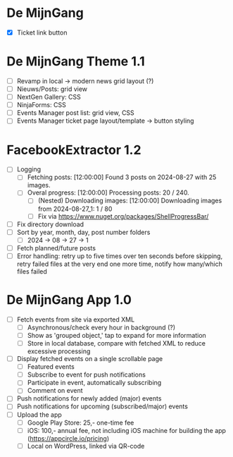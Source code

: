 # De MijnGang
- [x] Ticket link button
# De MijnGang Theme 1.1
- [ ] Revamp in local -> modern news grid layout (?)
- [ ] Nieuws/Posts: grid view
- [ ] NextGen Gallery: CSS
- [ ] NinjaForms: CSS
- [ ] Events Manager post list: grid view, CSS
- [ ] Events Manager ticket page layout/template -> button styling
# FacebookExtractor 1.2
- [ ] Logging
	- [ ] Fetching posts: [12:00:00] Found 3 posts on 2024-08-27 with 25 images.
	- [ ] Overal progress: [12:00:00] Processing posts: 20 / 240.
		- [ ] (Nested) Downloading images: [12:00:00] Downloading images from 2024-08-27_1: 1 / 80
		- [ ] Fix via https://www.nuget.org/packages/ShellProgressBar/
- [ ] Fix directory download
- [ ] Sort by year, month, day, post number folders
	- [ ] 2024 -> 08 -> 27 -> 1
- [ ] Fetch planned/future posts
- [ ] Error handling: retry up to five times over ten seconds before skipping, retry failed files at the very end one more time, notify how many/which files failed
# De MijnGang App 1.0
- [ ] Fetch events from site via exported XML
	- [ ] Asynchronous/check every hour in background (?)
	- [ ] Show as 'grouped object,' tap to expand for more information
	- [ ] Store in local database, compare with fetched XML to reduce excessive processing
- [ ] Display fetched events on a single scrollable page
	- [ ] Featured events
	- [ ] Subscribe to event for push notifications
	- [ ] Participate in event, automatically subscribing
	- [ ] Comment on event
- [ ] Push notifications for newly added (major) events
- [ ] Push notifications for upcoming (subscribed/major) events
- [ ] Upload the app
	- [ ] Google Play Store: 25,- one-time fee
	- [ ] iOS: 100,- annual fee, not including iOS machine for building the app (https://appcircle.io/pricing)
	- [ ] Local on WordPress, linked via QR-code